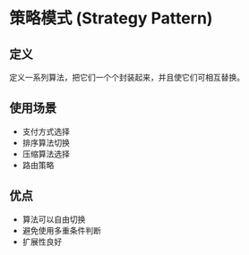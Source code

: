 # 策略模式 (Strategy Pattern)

## 定义
定义一系列算法，把它们一个个封装起来，并且使它们可相互替换。

## 使用场景
- 支付方式选择
- 排序算法切换
- 压缩算法选择
- 路由策略

## 优点
- 算法可以自由切换
- 避免使用多重条件判断
- 扩展性良好
